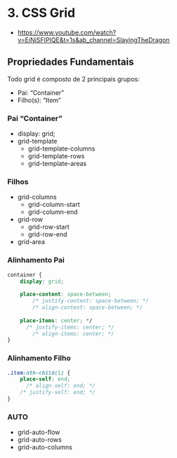 # 3. CSS Grid

- https://www.youtube.com/watch?v=EiNiSFIPIQE&t=1s&ab_channel=SlayingTheDragon

## Propriedades Fundamentais

Todo grid é composto de 2 principais grupos:

- Pai: “Container”
- Filho(s): “Item”

### Pai “Container”

- display: grid;
- grid-template
    - grid-template-columns
    - grid-template-rows
    - grid-template-areas

### Filhos

- grid-columns
    - grid-column-start
    - grid-column-end
- grid-row
    - grid-row-start
    - grid-row-end
- grid-area

### Alinhamento Pai

```css
container {
	display: grid;
	
	place-content: space-between;
		/* justify-content: space-between; */
		/* align-content: space-between; */
	    
	place-items: center; */
	  /* justify-items: center; */
	    /* align-items: center; */
}
```

### Alinhamento Filho

```css
.item:nth-child(1) {
	place-self: end;
	  /* align-self: end; */
    /* justify-self: end; */
}
```

### AUTO

- grid-auto-flow
- grid-auto-rows
- grid-auto-columns
